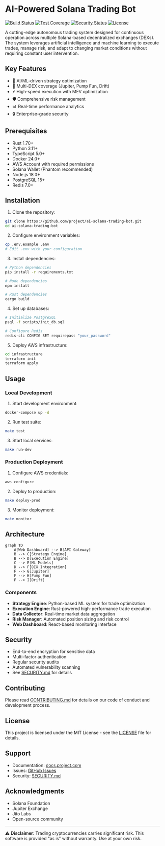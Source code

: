 # AI-Powered Solana Trading Bot

[![Build Status](https://img.shields.io/github/workflow/status/project/ai-solana-trading-bot/main)](https://github.com/project/ai-solana-trading-bot/actions)
[![Test Coverage](https://img.shields.io/codecov/c/github/project/ai-solana-trading-bot)](https://codecov.io/gh/project/ai-solana-trading-bot)
[![Security Status](https://img.shields.io/snyk/vulnerabilities/github/project/ai-solana-trading-bot)](https://snyk.io/test/github/project/ai-solana-trading-bot)
[![License](https://img.shields.io/github/license/project/ai-solana-trading-bot)](LICENSE)

A cutting-edge autonomous trading system designed for continuous operation across multiple Solana-based decentralized exchanges (DEXs). The system leverages artificial intelligence and machine learning to execute trades, manage risk, and adapt to changing market conditions without requiring constant user intervention.

## Key Features

- 🤖 AI/ML-driven strategy optimization
- 🔄 Multi-DEX coverage (Jupiter, Pump Fun, Drift)
- ⚡ High-speed execution with MEV optimization
- 🛡️ Comprehensive risk management
- 📊 Real-time performance analytics
- 🔒 Enterprise-grade security

## Prerequisites

- Rust 1.70+
- Python 3.11+
- TypeScript 5.0+
- Docker 24.0+
- AWS Account with required permissions
- Solana Wallet (Phantom recommended)
- Node.js 18.0+
- PostgreSQL 15+
- Redis 7.0+

## Installation

1. Clone the repository:
```bash
git clone https://github.com/project/ai-solana-trading-bot.git
cd ai-solana-trading-bot
```

2. Configure environment variables:
```bash
cp .env.example .env
# Edit .env with your configuration
```

3. Install dependencies:
```bash
# Python dependencies
pip install -r requirements.txt

# Node dependencies
npm install

# Rust dependencies
cargo build
```

4. Set up databases:
```bash
# Initialize PostgreSQL
psql -f scripts/init_db.sql

# Configure Redis
redis-cli CONFIG SET requirepass "your_password"
```

5. Deploy AWS infrastructure:
```bash
cd infrastructure
terraform init
terraform apply
```

## Usage

### Local Development

1. Start development environment:
```bash
docker-compose up -d
```

2. Run test suite:
```bash
make test
```

3. Start local services:
```bash
make run-dev
```

### Production Deployment

1. Configure AWS credentials:
```bash
aws configure
```

2. Deploy to production:
```bash
make deploy-prod
```

3. Monitor deployment:
```bash
make monitor
```

## Architecture

```mermaid
graph TD
    A[Web Dashboard] --> B[API Gateway]
    B --> C[Strategy Engine]
    B --> D[Execution Engine]
    C --> E[ML Models]
    D --> F[DEX Integration]
    F --> G[Jupiter]
    F --> H[Pump Fun]
    F --> I[Drift]
```

### Components

- **Strategy Engine**: Python-based ML system for trade optimization
- **Execution Engine**: Rust-powered high-performance trade execution
- **Data Collector**: Real-time market data aggregation
- **Risk Manager**: Automated position sizing and risk control
- **Web Dashboard**: React-based monitoring interface

## Security

- End-to-end encryption for sensitive data
- Multi-factor authentication
- Regular security audits
- Automated vulnerability scanning
- See [SECURITY.md](SECURITY.md) for details

## Contributing

Please read [CONTRIBUTING.md](CONTRIBUTING.md) for details on our code of conduct and development process.

## License

This project is licensed under the MIT License - see the [LICENSE](LICENSE) file for details.

## Support

- Documentation: [docs.project.com](https://docs.project.com)
- Issues: [GitHub Issues](https://github.com/project/ai-solana-trading-bot/issues)
- Security: [SECURITY.md](SECURITY.md)

## Acknowledgments

- Solana Foundation
- Jupiter Exchange
- Jito Labs
- Open-source community

---

⚠️ **Disclaimer**: Trading cryptocurrencies carries significant risk. This software is provided "as is" without warranty. Use at your own risk.